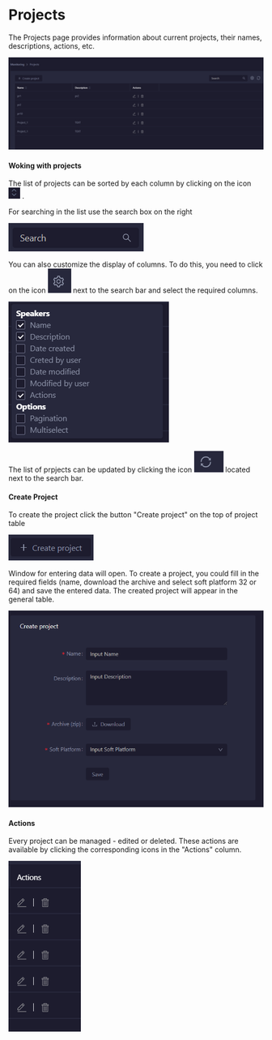 # Projects

The Projects page provides information about current projects, their names, descriptions, actions, etc.

![](<../../.gitbook/assets/image (291).png>)

#### **Woking with projects**

The list of projects can be sorted by each column by clicking on the icon <img src="../../.gitbook/assets/image (284).png" alt="" data-size="line"> .&#x20;

For searching in the list use the search box on the right&#x20;

![](<../../.gitbook/assets/image (199).png>)

You can also customize the display of columns. To do this, you need to click on the icon <img src="../../.gitbook/assets/image (160).png" alt="" data-size="line"> next to the search bar and select the required columns.

![](<../../.gitbook/assets/image (131).png>)

The list of prpjects can be updated by clicking the icon <img src="../../.gitbook/assets/image (239).png" alt="" data-size="line">  located next to the search bar.

#### Create Project

To create the project click the button "Create project" on the top of project table

![](<../../.gitbook/assets/image (278).png>)

Window for entering data will open. To create a project, you could fill in the required fields (name, download the archive and select soft platform 32 or 64) and save the entered data. The created project will appear in the general table.

![](<../../.gitbook/assets/image (290).png>)

#### Actions

Every project can be managed - edited or deleted. These actions are available by clicking the corresponding icons in the "Actions" column.

![](<../../.gitbook/assets/image (261).png>)
